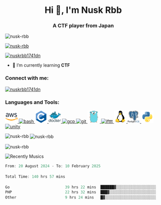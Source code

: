 <h1 align="center">Hi 👋, I'm Nusk Rbb</h1>
<h3 align="center">A CTF player from Japan</h3>

<p align="left"> <img src="https://komarev.com/ghpvc/?username=nusk-rbb&label=Profile%20views&color=0e75b6&style=flat" alt="nusk-rbb" /> </p>

<p align="left"> <a href="https://github.com/ryo-ma/github-profile-trophy"><img src="https://github-profile-trophy.vercel.app/?username=nusk-rbb" alt="nusk-rbb" /></a> </p>

<p align="left"> <a href="https://twitter.com/nuskrbb1741dn" target="blank"><img src="https://img.shields.io/twitter/follow/nuskrbb1741dn?logo=twitter&style=for-the-badge" alt="nuskrbb1741dn" /></a> </p>

- 🌱 I’m currently learning **CTF**

<h3 align="left">Connect with me:</h3>
<p align="left">
<a href="https://twitter.com/nuskrbb1741dn" target="blank"><img align="center" src="https://raw.githubusercontent.com/rahuldkjain/github-profile-readme-generator/master/src/images/icons/Social/twitter.svg" alt="nuskrbb1741dn" height="30" width="40" /></a>
</p>

<h3 align="left">Languages and Tools:</h3>
<p align="left"> <a href="https://aws.amazon.com" target="_blank" rel="noreferrer"> <img src="https://raw.githubusercontent.com/devicons/devicon/master/icons/amazonwebservices/amazonwebservices-original-wordmark.svg" alt="aws" width="40" height="40"/> </a> <a href="https://www.gnu.org/software/bash/" target="_blank" rel="noreferrer"> <img src="https://www.vectorlogo.zone/logos/gnu_bash/gnu_bash-icon.svg" alt="bash" width="40" height="40"/> </a> <a href="https://www.cprogramming.com/" target="_blank" rel="noreferrer"> <img src="https://raw.githubusercontent.com/devicons/devicon/master/icons/c/c-original.svg" alt="c" width="40" height="40"/> </a> <a href="https://www.docker.com/" target="_blank" rel="noreferrer"> <img src="https://raw.githubusercontent.com/devicons/devicon/master/icons/docker/docker-original-wordmark.svg" alt="docker" width="40" height="40"/> </a> <a href="https://cloud.google.com" target="_blank" rel="noreferrer"> <img src="https://www.vectorlogo.zone/logos/google_cloud/google_cloud-icon.svg" alt="gcp" width="40" height="40"/> </a> <a href="https://git-scm.com/" target="_blank" rel="noreferrer"> <img src="https://www.vectorlogo.zone/logos/git-scm/git-scm-icon.svg" alt="git" width="40" height="40"/> </a> <a href="https://golang.org" target="_blank" rel="noreferrer"> <img src="https://raw.githubusercontent.com/devicons/devicon/master/icons/go/go-original.svg" alt="go" width="40" height="40"/> </a> <a href="https://ifttt.com/" target="_blank" rel="noreferrer"> <img src="https://www.vectorlogo.zone/logos/ifttt/ifttt-ar21.svg" alt="ifttt" width="40" height="40"/> </a> <a href="https://www.linux.org/" target="_blank" rel="noreferrer"> <img src="https://raw.githubusercontent.com/devicons/devicon/master/icons/linux/linux-original.svg" alt="linux" width="40" height="40"/> </a> <a href="https://www.postgresql.org" target="_blank" rel="noreferrer"> <img src="https://raw.githubusercontent.com/devicons/devicon/master/icons/postgresql/postgresql-original-wordmark.svg" alt="postgresql" width="40" height="40"/> </a> <a href="https://www.python.org" target="_blank" rel="noreferrer"> <img src="https://raw.githubusercontent.com/devicons/devicon/master/icons/python/python-original.svg" alt="python" width="40" height="40"/> </a> <a href="https://unity.com/" target="_blank" rel="noreferrer"> <img src="https://www.vectorlogo.zone/logos/unity3d/unity3d-icon.svg" alt="unity" width="40" height="40"/> </a> </p>

<p><img align="left" src="https://github-readme-stats.vercel.app/api/top-langs?username=nusk-rbb&show_icons=true&locale=en&layout=compact" alt="nusk-rbb" /></p>

<p>&nbsp;<img align="center" src="https://github-readme-stats.vercel.app/api?username=nusk-rbb&show_icons=true&locale=en" alt="nusk-rbb" /></p>

<p><img align="center" src="https://github-readme-streak-stats.herokuapp.com/?user=nusk-rbb&" alt="nusk-rbb" /></p>

![Recently Musics](https://lastfm-recently-played.vercel.app/api?user=NuskRbb&header_style=normal_stats&footer_style=wave&loved_style=4)

<!--START_SECTION:waka-->

```go
From: 20 August 2024 - To: 10 February 2025

Total Time: 140 hrs 57 mins

Go                         39 hrs 22 mins  ██████▓░░░░░░░░░░░░░░░░░░   26.18 %
PHP                        22 hrs 32 mins  ███▓░░░░░░░░░░░░░░░░░░░░░   14.99 %
Other                      9 hrs 24 mins   █▓░░░░░░░░░░░░░░░░░░░░░░░   06.26 %
```

<!--END_SECTION:waka-->